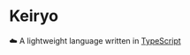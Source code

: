 # Keiryo
☁️ A lightweight language written in [TypeScript](https://www.typescriptlang.org 'TypeScript')
